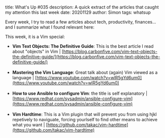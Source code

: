 title: What's Up #035
description: A quick extract of the articles that caught my attention this last week
date: 20201129
author: Simon
tags: whatsup

Every week, I try to read a few articles about tech, productivity, finances... and I summarize what I found relevant here:


This week, it is a Vim special:

* __Vim Text Objects: The Definitive Guide__: This is the best article I read about "objects" in Vim | [https://blog.carbonfive.com/vim-text-objects-the-definitive-guide/](https://blog.carbonfive.com/vim-text-objects-the-definitive-guide/)
<br></br>
* __Mastering the Vim Language__: Great talk about (again) Vim viewed as a language | [https://www.youtube.com/watch?v=wlR5gYd6um0](https://www.youtube.com/watch?v=wlR5gYd6um0)
<br></br>
* __How to use Ansible to configure Vim__: the title is self explanatory | [https://www.redhat.com/sysadmin/ansible-configure-vim](https://www.redhat.com/sysadmin/ansible-configure-vim)
<br></br>
* __Vim Hardtime__: This is a Vim plugin that will prevent you from using hjkl repetively to naviguate, forcing yourlself to find other means to achieve what you want | [https://github.com/takac/vim-hardtime](https://github.com/takac/vim-hardtime)
<br></br>
